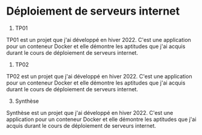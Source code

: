 
# Déploiement de serveurs internet

1. TP01

TP01 est un projet que j'ai développé en hiver 2022. C'est une application pour un conteneur Docker et elle démontre les aptitudes que j'ai acquis durant le cours de déploiement de serveurs internet.

1. TP02

TP02 est un projet que j'ai développé en hiver 2022. C'est une application pour un conteneur Docker et elle démontre les aptitudes que j'ai acquis durant le cours de déploiement de serveurs internet.

3. Synthèse

Synthèse est un projet que j'ai développé en hiver 2022. C'est une application pour un conteneur Docker et elle démontre les aptitudes que j'ai acquis durant le cours de déploiement de serveurs internet.
